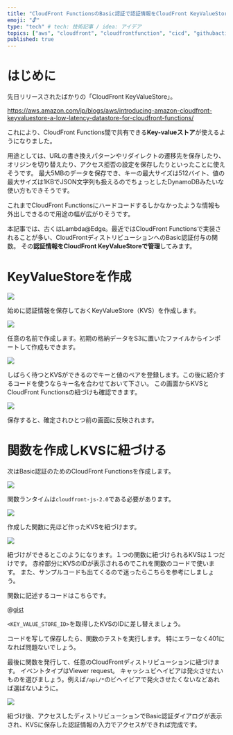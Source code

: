 ```yaml
---
title: "CloudFront FunctionsのBasic認証で認証情報をCloudFront KeyValueStoreで管理する"
emoji: "🔓"
type: "tech" # tech: 技術記事 / idea: アイデア
topics: ["aws", "cloudfront", "cloudfrontfunction", "cicd", "githubactions"]
published: true
---
```


# はじめに
先日リリースされたばかりの「CloudFront KeyValueStore」。

https://aws.amazon.com/jp/blogs/aws/introducing-amazon-cloudfront-keyvaluestore-a-low-latency-datastore-for-cloudfront-functions/

これにより、CloudFront Functions間で共有できる**Key-valueストア**が使えるようになりました。

用途としては、URLの書き換えパターンやリダイレクトの遷移先を保存したり、オリジンを切り替えたり、アクセス拒否の設定を保存したりといったことに使えそうです。
最大5MBのデータを保存でき、キーの最大サイズは512バイト、値の最大サイズは1KBでJSON文字列も扱えるのでちょっとしたDynamoDBみたいな使い方もできそうです。

これまでCloudFront Functionsにハードコードするしかなかったような情報も外出しできるので用途の幅が広がりそうです。


本記事では、古くはLambda@Edge。最近ではCloudFront Functionsで実装されることが多い、CloudFrontディストリビューションへのBasic認証付与の関数。
その**認証情報をCloudFront KeyValueStoreで管理**してみます。

# KeyValueStoreを作成

![](https://storage.googleapis.com/zenn-user-upload/30311bca2ae5-20231122.png)

始めに認証情報を保存しておくKeyValueStore（KVS）を作成します。

![](https://storage.googleapis.com/zenn-user-upload/1a0bb0fb4c0e-20231122.png)

任意の名前で作成します。初期の格納データをS3に置いたファイルからインポートして作成もできます。

![](https://storage.googleapis.com/zenn-user-upload/9e4d7478ce5b-20231122.png)

しばらく待つとKVSができるのでキーと値のペアを登録します。この後に紹介するコードを使うならキー名を合わせておいて下さい。
この画面からKVSとCloudFront Functionsの紐づけも確認できます。

![](https://storage.googleapis.com/zenn-user-upload/fc2b98c2cdb4-20231122.png)

保存すると、確定されひとつ前の画面に反映されます。

# 関数を作成しKVSに紐づける

次はBasic認証のためのCloudFront Functionsを作成します。

![](https://storage.googleapis.com/zenn-user-upload/15043eefd20c-20231122.png)

関数ランタイムは`cloudfront-js-2.0`である必要があります。

![](https://storage.googleapis.com/zenn-user-upload/c8e731a4a166-20231122.png)

作成した関数に先ほど作ったKVSを紐づけます。

![](https://storage.googleapis.com/zenn-user-upload/3c011a1ef7eb-20231122.png)

紐づけができるとこのようになります。１つの関数に紐づけられるKVSは１つだけです。
赤枠部分にKVSのIDが表示されるのでこれを関数のコードで使います。
また、サンプルコードも出てくるので迷ったらこちらを参考にしましょう。

関数に記述するコードはこちらです。

@[gist](https://gist.github.com/danishi/968cd415536bd2f7d4c84cd04e05bc96)

`<KEY_VALUE_STORE_ID>`を取得したKVSのIDに差し替えましょう。

コードを写して保存したら、関数のテストを実行します。
特にエラーなく401になれば問題ないでしょう。

最後に関数を発行して、任意のCloudFrontディストリビューションに紐づけます。
イベントタイプはViewer request。
キャッシュビヘイビアは発火させたいものを選びましょう。例えば`/api/*`のビヘイビアで発火させたくないなどあれば選ばないように。

![](https://storage.googleapis.com/zenn-user-upload/6e0d67e50d4b-20231122.png)

紐づけ後、アクセスしたディストリビューションでBasic認証ダイアログが表示され、KVSに保存した認証情報の入力でアクセスができれば完成です。
